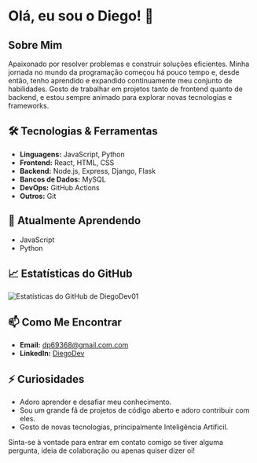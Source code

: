 # Olá, eu sou o Diego! 👋

## Sobre Mim

Apaixonado por resolver problemas e construir soluções eficientes. Minha jornada no mundo da programação começou há pouco tempo e, desde então, tenho aprendido e expandido continuamente meu conjunto de habilidades. Gosto de trabalhar em projetos tanto de frontend quanto de backend, e estou sempre animado para explorar novas tecnologias e frameworks.

## 🛠️ Tecnologias & Ferramentas

- **Linguagens:** JavaScript, Python
- **Frontend:** React, HTML, CSS
- **Backend:** Node.js, Express, Django, Flask
- **Bancos de Dados:** MySQL
- **DevOps:** GitHub Actions
- **Outros:** Git

## 🌱 Atualmente Aprendendo

- JavaScript
- Python

## 📈 Estatísticas do GitHub

![Estatísticas do GitHub de DiegoDev01](https://github-readme-stats.vercel.app/api?username=DiegoDev01&show_icons=true&theme=radical)

## 📫 Como Me Encontrar

- **Email:** dp69368@gmail.com.com
- **LinkedIn:** [DiegoDev](https://www.linkedin.com/in/diegodev01/)


## ⚡ Curiosidades

- Adoro aprender e desafiar meu conhecimento.
- Sou um grande fã de projetos de código aberto e adoro contribuir com eles.
- Gosto de novas tecnologias, principalmente Inteligência Artificil.

Sinta-se à vontade para entrar em contato comigo se tiver alguma pergunta, ideia de colaboração ou apenas quiser dizer oi!

